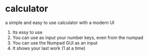 # calculator
a simple and easy to use calculator with a modern UI

1. Its essy to use
2. You can use as input your number keys, even from the numpad
3. You can use the Numpad GUI as an input
4. It shows your last work (1 at a time)
